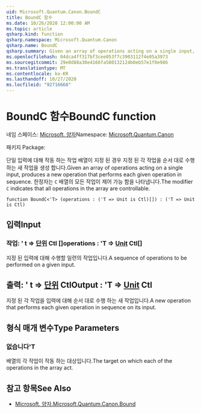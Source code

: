 ```yaml
---
uid: Microsoft.Quantum.Canon.BoundC
title: BoundC 함수
ms.date: 10/26/2020 12:00:00 AM
ms.topic: article
qsharp.kind: function
qsharp.namespace: Microsoft.Quantum.Canon
qsharp.name: BoundC
qsharp.summary: Given an array of operations acting on a single input, produces a new operation that performs each given operation in sequence. The modifier `C` indicates that all operations in the array are controllable.
ms.openlocfilehash: 04dca4ff317bf3cee053f7c3903112f4e05a3973
ms.sourcegitcommit: 29e0d88a30e4166fa580132124b0eb57e1f0e986
ms.translationtype: MT
ms.contentlocale: ko-KR
ms.lasthandoff: 10/27/2020
ms.locfileid: "92716668"
---
```

# <a name="boundc-function"></a><span data-ttu-id="8539c-102">BoundC 함수</span><span class="sxs-lookup"><span data-stu-id="8539c-102">BoundC function</span></span>

<span data-ttu-id="8539c-103">네임 스페이스: [Microsoft. 양자](xref:Microsoft.Quantum.Canon)</span><span class="sxs-lookup"><span data-stu-id="8539c-103">Namespace: [Microsoft.Quantum.Canon](xref:Microsoft.Quantum.Canon)</span></span>

<span data-ttu-id="8539c-104">패키지 [](https://nuget.org/packages/)</span><span class="sxs-lookup"><span data-stu-id="8539c-104">Package: [](https://nuget.org/packages/)</span></span>


<span data-ttu-id="8539c-105">단일 입력에 대해 작동 하는 작업 배열이 지정 된 경우 지정 된 각 작업을 순서 대로 수행 하는 새 작업을 생성 합니다.</span><span class="sxs-lookup"><span data-stu-id="8539c-105">Given an array of operations acting on a single input, produces a new operation that performs each given operation in sequence.</span></span>
<span data-ttu-id="8539c-106">한정자는 `C` 배열의 모든 작업이 제어 가능 함을 나타냅니다.</span><span class="sxs-lookup"><span data-stu-id="8539c-106">The modifier `C` indicates that all operations in the array are controllable.</span></span>

```qsharp
function BoundC<'T> (operations : ('T => Unit is Ctl)[]) : ('T => Unit is Ctl)
```


## <a name="input"></a><span data-ttu-id="8539c-107">입력</span><span class="sxs-lookup"><span data-stu-id="8539c-107">Input</span></span>

### <a name="operations--t--unit-ctl"></a><span data-ttu-id="8539c-108">작업: ' t => [단위](xref:microsoft.quantum.lang-ref.unit) Ctl []</span><span class="sxs-lookup"><span data-stu-id="8539c-108">operations : 'T => [Unit](xref:microsoft.quantum.lang-ref.unit) Ctl[]</span></span>

<span data-ttu-id="8539c-109">지정 된 입력에 대해 수행할 일련의 작업입니다.</span><span class="sxs-lookup"><span data-stu-id="8539c-109">A sequence of operations to be performed on a given input.</span></span>



## <a name="output--t--unit-ctl"></a><span data-ttu-id="8539c-110">출력: ' t => [단위](xref:microsoft.quantum.lang-ref.unit) Ctl</span><span class="sxs-lookup"><span data-stu-id="8539c-110">Output : 'T => [Unit](xref:microsoft.quantum.lang-ref.unit) Ctl</span></span>

<span data-ttu-id="8539c-111">지정 된 각 작업을 입력에 대해 순서 대로 수행 하는 새 작업입니다.</span><span class="sxs-lookup"><span data-stu-id="8539c-111">A new operation that performs each given operation in sequence on its input.</span></span>

## <a name="type-parameters"></a><span data-ttu-id="8539c-112">형식 매개 변수</span><span class="sxs-lookup"><span data-stu-id="8539c-112">Type Parameters</span></span>

### <a name="t"></a><span data-ttu-id="8539c-113">없습니다</span><span class="sxs-lookup"><span data-stu-id="8539c-113">'T</span></span>

<span data-ttu-id="8539c-114">배열의 각 작업이 작동 하는 대상입니다.</span><span class="sxs-lookup"><span data-stu-id="8539c-114">The target on which each of the operations in the array act.</span></span>

## <a name="see-also"></a><span data-ttu-id="8539c-115">참고 항목</span><span class="sxs-lookup"><span data-stu-id="8539c-115">See Also</span></span>

- [<span data-ttu-id="8539c-116">Microsoft. 양자.</span><span class="sxs-lookup"><span data-stu-id="8539c-116">Microsoft.Quantum.Canon.Bound</span></span>](xref:Microsoft.Quantum.Canon.Bound)
